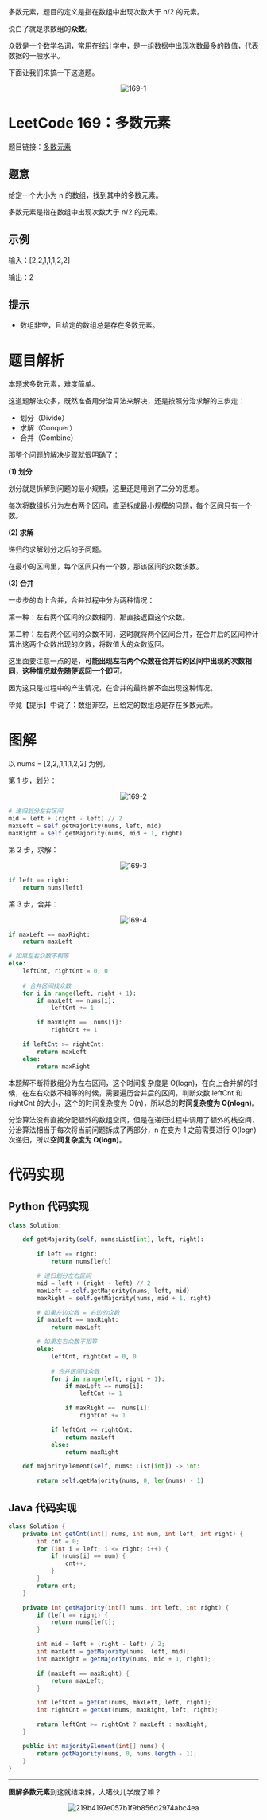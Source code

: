 多数元素，题目的定义是指在数组中出现次数大于 n/2 的元素。

说白了就是求数组的**众数**。

众数是一个数学名词，常用在统计学中，是一组数据中出现次数最多的数值，代表数据的一般水平。

下面让我们来搞一下这道题。

<div align=center>

![169-1](https://cdn.codegoudan.com/img/169-1.png)

</div>



# LeetCode 169：多数元素

题目链接：[多数元素](https://leetcode-cn.com/problems/majority-element/)



## 题意

给定一个大小为 n 的数组，找到其中的多数元素。

多数元素是指在数组中出现次数大于 n/2 的元素。



## 示例

输入：[2,2,1,1,1,2,2]

输出：2



## 提示

- 数组非空，且给定的数组总是存在多数元素。



# 题目解析

本题求多数元素，难度简单。

这道题解法众多，既然准备用分治算法来解决，还是按照分治求解的三步走：

- 划分（Divide）
- 求解（Conquer）
- 合并（Combine）

那整个问题的解决步骤就很明确了：

**(1) 划分**

划分就是拆解到问题的最小规模，这里还是用到了二分的思想。

每次将数组拆分为左右两个区间，直至拆成最小规模的问题，每个区间只有一个数。

**(2) 求解**

递归的求解划分之后的子问题。

在最小的区间里，每个区间只有一个数，那该区间的众数该数。

**(3) 合并**

一步步的向上合并，合并过程中分为两种情况：

第一种：左右两个区间的众数相同，那直接返回这个众数。

第二种：左右两个区间的众数不同，这时就将两个区间合并，在合并后的区间种计算出这两个众数出现的次数，将数值大的众数返回。

这里面要注意一点的是，**可能出现左右两个众数在合并后的区间中出现的次数相同，这种情况就先随便返回一个即可**。

因为这只是过程中的产生情况，在合并的最终解不会出现这种情况。

毕竟【提示】中说了：数组非空，且给定的数组总是存在多数元素。



# 图解

以 nums = [2,2,,1,1,1,2,2] 为例。

第 1 步，划分：

<div align=center>

![169-2](https://cdn.codegoudan.com/img/169-2.png)

</div>

```Python
# 递归划分左右区间
mid = left + (right - left) // 2
maxLeft = self.getMajority(nums, left, mid)
maxRight = self.getMajority(nums, mid + 1, right)
```

第 2 步，求解：

<div align=center>

![169-3](https://cdn.codegoudan.com/img/169-3.png)

</div>

```Python
if left == right:
    return nums[left]
```

第 3 步，合并：

<div align=center>

![169-4](https://cdn.codegoudan.com/img/169-4.png)

</div>

```Python
if maxLeft == maxRight:
    return maxLeft

# 如果左右众数不相等
else:
    leftCnt, rightCnt = 0, 0
    
    # 合并区间找众数
    for i in range(left, right + 1):
        if maxLeft == nums[i]:
            leftCnt += 1

        if maxRight ==  nums[i]:
            rightCnt += 1

    if leftCnt >= rightCnt:
        return maxLeft
    else:
        return maxRight
```

本题解不断将数组分为左右区间，这个时间复杂度是 O(logn)，在向上合并解的时候，在左右众数不相等的时候，需要遍历合并后的区间，判断众数 leftCnt 和 rightCnt 的大小，这个的时间复杂度为 O(n)，所以总的**时间复杂度为 O(nlogn)**。

分治算法没有直接分配额外的数组空间，但是在递归过程中调用了额外的栈空间，分治算法相当于每次将当前问题拆成了两部分，n 在变为 1 之前需要进行 O(logn) 次递归，所以**空间复杂度为 O(logn)**。



# 代码实现



## Python 代码实现

```Python
class Solution:

    def getMajority(self, nums:List[int], left, right):

        if left == right:
            return nums[left]

        # 递归划分左右区间
        mid = left + (right - left) // 2
        maxLeft = self.getMajority(nums, left, mid)
        maxRight = self.getMajority(nums, mid + 1, right)

        # 如果左边众数 = 右边的众数
        if maxLeft == maxRight:
            return maxLeft

        # 如果左右众数不相等
        else:
            leftCnt, rightCnt = 0, 0
            
            # 合并区间找众数
            for i in range(left, right + 1):
                if maxLeft == nums[i]:
                    leftCnt += 1

                if maxRight ==  nums[i]:
                    rightCnt += 1

            if leftCnt >= rightCnt:
                return maxLeft
            else:
                return maxRight

    def majorityElement(self, nums: List[int]) -> int:

        return self.getMajority(nums, 0, len(nums) - 1)
```



## Java 代码实现

```Java
class Solution {
    private int getCnt(int[] nums, int num, int left, int right) {
        int cnt = 0;
        for (int i = left; i <= right; i++) {
            if (nums[i] == num) {
                cnt++;
            }
        }
        return cnt;
    }

    private int getMajority(int[] nums, int left, int right) {
        if (left == right) {
            return nums[left];
        }

        int mid = left + (right - left) / 2;
        int maxLeft = getMajority(nums, left, mid);
        int maxRight = getMajority(nums, mid + 1, right);

        if (maxLeft == maxRight) {
            return maxLeft;
        }

        int leftCnt = getCnt(nums, maxLeft, left, right);
        int rightCnt = getCnt(nums, maxRight, left, right);

        return leftCnt >= rightCnt ? maxLeft : maxRight;
    }

    public int majorityElement(int[] nums) {
        return getMajority(nums, 0, nums.length - 1);
    }
}
```



---

**图解多数元素**到这就结束辣，大噶伙儿学废了嘛？

<div align=center>

![219b4197e057b1f9b856d2974abc4ea](https://gitee.com/codegoudan/codegoudanIMG/raw/master/202201/20220122_214118966_0.jpg)

</div>